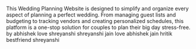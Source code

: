 This Wedding Planning Website is designed to simplify and organize every aspect of planning a perfect wedding. From managing guest lists and budgeting to tracking vendors and creating personalized schedules, this platform is a one-stop solution for couples to plan their big day stress-free.
by abhishek love shreyanshi
shreyanshi jain love abhishek jain
hritik bestfriend shreyanshi 